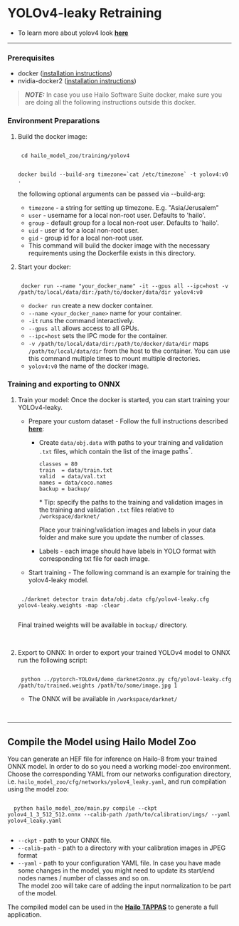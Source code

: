 # YOLOv4-leaky Retraining
* To learn more about yolov4 look [**here**](https://github.com/hailo-ai/darknet)    
---

### Prerequisites
  * docker ([installation instructions](https://docs.docker.com/engine/install/ubuntu/))
  * nvidia-docker2 ([installation instructions](https://docs.nvidia.com/datacenter/cloud-native/container-toolkit/install-guide.html))
  > **_NOTE:_**  In case you use Hailo Software Suite docker, make sure you are doing all the following instructions outside this docker.
### Environment Preparations
  1. Build the docker image:
      
      <code stage="docker_build">
      cd <span val="dockerfile_path">hailo_model_zoo/training/yolov4</span>


      docker build --build-arg timezone=\`cat /etc/timezone\` -t yolov4:v0 .
      </code>

      the following optional arguments can be passed via --build-arg:
      
      - `timezone` - a string for setting up timezone. E.g. "Asia/Jerusalem"
      - `user` - username for a local non-root user. Defaults to 'hailo'.
      - `group` - default group for a local non-root user. Defaults to 'hailo'.
      - `uid` - user id for a local non-root user.
      - `gid` - group id for a local non-root user.
      - This command will build the docker image with the necessary requirements using the Dockerfile exists in this directory.

  2. Start your docker:
      
      <code stage="docker_run">
      docker run <span val="replace_none">--name "your_docker_name"</span> -it --gpus all --ipc=host -v <span val="local_vol_path">/path/to/local/data/dir</span>:<span val="docker_vol_path">/path/to/docker/data/dir</span> yolov4:v0
      </code>

      - `docker run` create a new docker container.
      - `--name <your_docker_name>` name for your container.
      - `-it` runs the command interactively.
      - `--gpus all` allows access to all GPUs.
      - `--ipc=host` sets the IPC mode for the container.
      - `-v /path/to/local/data/dir:/path/to/docker/data/dir` maps `/path/to/local/data/dir` from the host to the container. You can use this command multiple times to mount multiple directories.
      - `yolov4:v0` the name of the docker image.

### Training and exporting to ONNX
  1. Train your model:
    Once the docker is started, you can start training your YOLOv4-leaky.
      * Prepare your custom dataset - Follow the full instructions described [**here**](https://github.com/AlexeyAB/darknet#how-to-train-to-detect-your-custom-objects):

        * Create `data/obj.data` with paths to your training and validation `.txt` files, which contain the list of the image paths<sup>*</sup>.
          ```
          classes = 80
          train  = data/train.txt
          valid  = data/val.txt
          names = data/coco.names
          backup = backup/
          ```
          \* Tip: specify the paths to the training and validation images in the training and validation `.txt` files relative to `/workspace/darknet/`

          Place your training/validation images and labels in your data folder and make sure you update the number of classes.
        * Labels - each image should have labels in YOLO format with corresponding txt file for each image.

      * Start training - The following command is an example for training the yolov4-leaky model.
      
      <code stage="retrain">
      ./darknet detector train <span val="docker_obj_data_path">data/obj.data</span> cfg/yolov4-leaky.cfg yolov4-leaky.weights -map -clear
      </code>

      Final trained weights will be available in <code>backup/</code> directory.
  <br>

  2. Export to ONNX:
  In order to export your trained YOLOv4 model to ONNX run the following script:
      
       <code stage="export">
      python ../pytorch-YOLOv4/demo_darknet2onnx.py cfg/yolov4-leaky.cfg <span val="docker_path_to_trained_model">/path/to/trained.weights</span> <span val="docker_path_to_image">/path/to/some/image.jpg</span> 1
      </code>

      - The ONNX will be available in <code>/workspace/darknet/</code>
<br>

---

## Compile the Model using Hailo Model Zoo
  You can generate an HEF file for inference on Hailo-8 from your trained ONNX model.
  In order to do so you need a working model-zoo environment.
  Choose the corresponding YAML from our networks configuration directory, i.e. <code>hailo_model_zoo/cfg/networks/yolov4_leaky.yaml</code>, and run compilation using the model zoo:  

  <code stage="compile">
  python <span val="mz_main_path">hailo_model_zoo/main.py</span> compile --ckpt <span val="local_path_to_onnx">yolov4_1_3_512_512.onnx</span> --calib-path <span val="calib_set_path">/path/to/calibration/imgs/</span> --yaml <span val="yaml_file_path">yolov4_leaky.yaml</span>
  </code>

  * <code>--ckpt</code> - path to your  ONNX file.
  * <code>--calib-path</code> - path to a  directory with your calibration images  in JPEG format
  * <code>--yaml</code> - path to your  configuration YAML file. In case you  have made some changes in the model, you  might need to update its start/end nodes  names / number of classes and so on.   <br>
  The model zoo will take care of adding  the input normalization to be part of  the model.

  The compiled model can be used in the [**Hailo TAPPAS**](https://hailo.ai/developer-zone/tappas-apps-toolkit/) to generate a full application.
